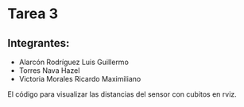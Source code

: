 # Tarea 3

## Integrantes:
- Alarcón Rodríguez Luis Guillermo
- Torres Nava Hazel 
- Victoria Morales Ricardo Maximiliano

El código para visualizar las distancias del sensor con cubitos en rviz. 

